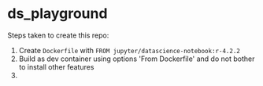 # ds_playground

Steps taken to create this repo:
1. Create `Dockerfile` with `FROM jupyter/datascience-notebook:r-4.2.2`
2. Build as dev container using options 'From Dockerfile' and do not bother to install other features
3. 
